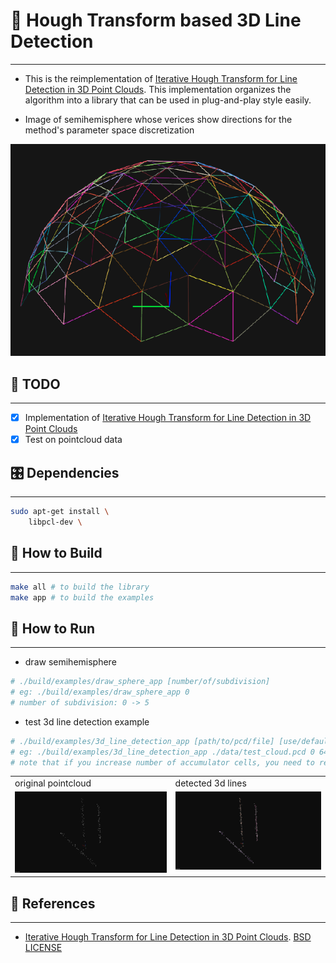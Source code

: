 # 📝 Hough Transform based 3D Line Detection
***
- This is the reimplementation of [Iterative Hough Transform for Line Detection in 3D Point Clouds](https://www.ipol.im/pub/art/2017/208/). This implementation organizes the algorithm into a library that can be used in plug-and-play style easily.

- Image of semihemisphere whose verices show directions for the method's parameter space discretization

![semihemisphere](./docs/images/semihemisphere.png)

## :tada: TODO
***

- [x] Implementation of [Iterative Hough Transform for Line Detection in 3D Point Clouds](https://www.ipol.im/pub/art/2017/208/)
- [x] Test on pointcloud data

## 🎛  Dependencies
***

```bash
sudo apt-get install \
    libpcl-dev \
```

## 🔨 How to Build ##
***

```bash
make all # to build the library
make app # to build the examples
```

## :running: How to Run ##
***

- draw semihemisphere

```bash
# ./build/examples/draw_sphere_app [number/of/subdivision]
# eg: ./build/examples/draw_sphere_app 0
# number of subdivision: 0 -> 5
```

- test 3d line detection example

```bash
# ./build/examples/3d_line_detection_app [path/to/pcd/file] [use/default/setting/yes:1/no:0] [num/range/bin] [sphere/granularity] [min/num/vote] [distance/to/line/thresh]
# eg: ./build/examples/3d_line_detection_app ./data/test_cloud.pcd 0 64 4 10 0.2
# note that if you increase number of accumulator cells, you need to reduce the threshold of minimum vote number
```

<table>
    <tr>
        <td>original pointcloud</td>
        <td>detected 3d lines</td>
    </tr>
    <tr>
        <td valign="top"><img src="docs/images/original_cloud.png"></td>
        <td valign="top"><img src="docs/images/detected_lines.png"></td>
    </tr>
</table>

## :gem: References ##
***

- [Iterative Hough Transform for Line Detection in 3D Point Clouds](https://github.com/cdalitz/hough-3d-lines). [BSD LICENSE](https://github.com/cdalitz/hough-3d-lines/blob/master/LICENSE)
